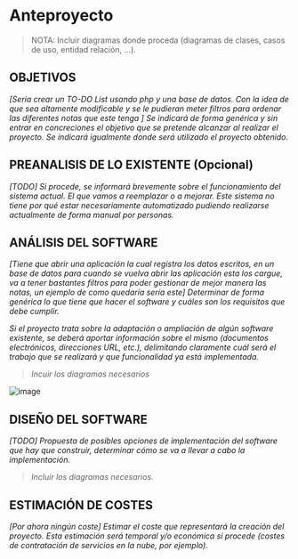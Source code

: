 # Anteproyecto

> NOTA: Incluir diagramas donde proceda (diagramas de clases, casos de uso, entidad relación, ...).

## OBJETIVOS

*[Sería crear un TO-DO List usando php y una base de datos. Con la idea de que sea altamente modificable y se le pudieran meter filtros para ordenar las diferentes notas que este tenga ] Se indicará de forma genérica y sin entrar en concreciones el objetivo
que se pretende alcanzar al realizar el proyecto. Se indicará igualmente donde
será utilizado el proyecto obtenido.*

## PREANALISIS DE LO EXISTENTE (Opcional)

*[TODO] Si procede, se informará brevemente sobre el funcionamiento del sistema actual. El que vamos a reemplazar o a mejorar. Este sistema no tiene por qué estar necesariamente automatizado pudiendo realizarse actualmente de forma manual por personas.*

## ANÁLISIS DEL SOFTWARE

*[Tiene que abrir una aplicación la cual registra los datos escritos, en un base de datos para cuando se vuelva abrir las aplicación esta los cargue, va a tener bastantes filtros para poder gestionar de mejor manera las notas, un ejemplo de como quedaría sería este] Determinar de forma genérica lo que tiene que hacer el software y cuáles son los requisitos que debe cumplir.*

*Si el proyecto trata sobre la adaptación o ampliación de algún software existente, se deberá aportar información sobre el mismo (documentos electrónicos, direcciones URL, etc.), delimitando claramente cuál será el trabajo que se realizará y que funcionalidad ya está implementada.*

> *Incuir los diagramas necesarios*

![image](https://user-images.githubusercontent.com/114065586/226199774-3f9edd04-1310-4d17-88b8-494ade24e91d.png)


## DISEÑO DEL SOFTWARE

*[TODO] Propuesta de posibles opciones de implementación del software que hay que construir, determinar cómo se va a llevar a cabo la implementación.*

>  *Incluir los diagramas necesarios.*

## ESTIMACIÓN DE COSTES

*[Por ahora ningún coste] Estimar el coste que representará la creación del proyecto. Esta estimación será temporal y/o económica si procede (costes de contratación de servicios en la nube, por ejemplo).*

